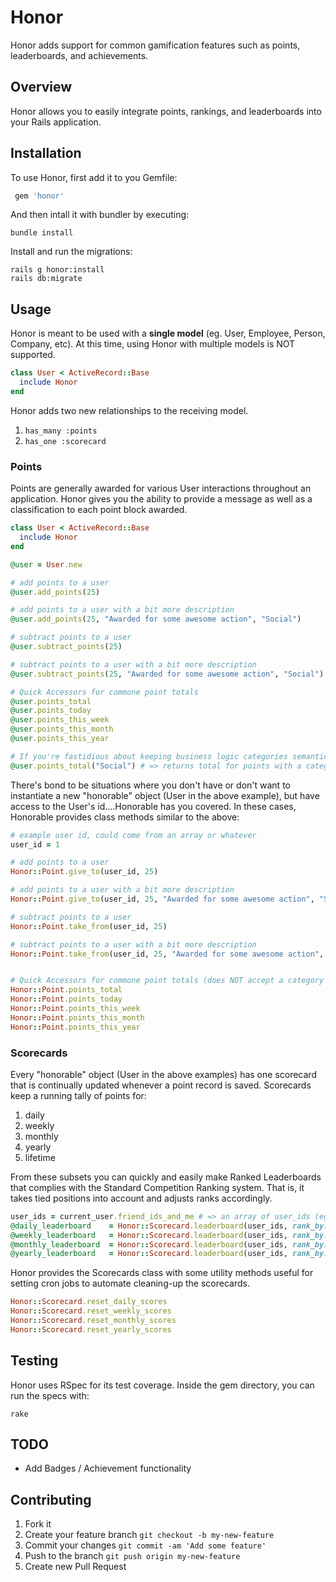 # Honor

Honor adds support for common gamification features such as points, leaderboards, and achievements.

## Overview

Honor allows you to easily integrate points, rankings, and leaderboards into your Rails application.

## Installation

To use Honor, first add it to you Gemfile:

```ruby
 gem 'honor'
```

And then intall it with bundler by executing:

```shell
bundle install
```

Install and run the migrations:

```shell
rails g honor:install
rails db:migrate
```

## Usage

Honor is meant to be used with a **single model** (eg. User, Employee, Person, Company, etc). At this time, using Honor with multiple models is NOT supported.

```ruby
class User < ActiveRecord::Base
  include Honor
end
```

Honor adds two new relationships to the receiving model.

1. `has_many :points`
2. `has_one :scorecard`

### Points

Points are generally awarded for various User interactions throughout an application. Honor gives you the ability to provide a message as well as a classification to each point block awarded.

```ruby
class User < ActiveRecord::Base
  include Honor
end

@user = User.new

# add points to a user
@user.add_points(25)

# add points to a user with a bit more description
@user.add_points(25, "Awarded for some awesome action", "Social")

# subtract points to a user
@user.subtract_points(25)

# subtract points to a user with a bit more description
@user.subtract_points(25, "Awarded for some awesome action", "Social")

# Quick Accessors for commone point totals
@user.points_total
@user.points_today
@user.points_this_week
@user.points_this_month
@user.points_this_year

# If you're fastidious about keeping business logic categories semantic (same case, same spelling, etc), then you can easily total points for a given point category by passing a string representing the category into any of the accessors above:
@user.points_total("Social") # => returns total for points with a category matcing "Social"

```

There's bond to be situations where you don't have or don't want to instantiate a new "honorable" object (User in the above example), but have access to the User's id....Honorable has you covered. In these cases, Honorable provides class methods similar to the above:

```ruby
# example user id, could come from an array or whatever
user_id = 1

# add points to a user
Honor::Point.give_to(user_id, 25)

# add points to a user with a bit more description
Honor::Point.give_to(user_id, 25, "Awarded for some awesome action", "Social")

# subtract points to a user
Honor::Point.take_from(user_id, 25)

# subtract points to a user with a bit more description
Honor::Point.take_from(user_id, 25, "Awarded for some awesome action", "Social")


# Quick Accessors for commone point totals (does NOT accept a category at this time)
Honor::Point.points_total
Honor::Point.points_today
Honor::Point.points_this_week
Honor::Point.points_this_month
Honor::Point.points_this_year

```

### Scorecards

Every "honorable" object (User in the above examples) has one scorecard that is continually updated whenever a point record is saved. Scorecards keep a running tally of points for:

1. daily
2. weekly
3. monthly
4. yearly
5. lifetime

From these subsets you can quickly and easily make Ranked Leaderboards that complies with the Standard Competition Ranking system. That is, it takes tied positions into account and adjusts ranks accordingly.

```ruby
user_ids = current_user.friend_ids_and_me # => an array of user_ids (eg. [1, 5, 2, 23])
@daily_leaderboard    = Honor::Scorecard.leaderboard(user_ids, rank_by: 'daily', sort_direction: 'desc')
@weekly_leaderboard   = Honor::Scorecard.leaderboard(user_ids, rank_by: 'weekly', sort_direction: 'desc')
@monthly_leaderboard  = Honor::Scorecard.leaderboard(user_ids, rank_by: 'monthly', sort_direction: 'desc')
@yearly_leaderboard   = Honor::Scorecard.leaderboard(user_ids, rank_by: 'yearly', sort_direction: 'desc')
```

Honor provides the Scorecards class with some utility methods useful for setting cron jobs to automate cleaning-up the scorecards.

```ruby
Honor::Scorecard.reset_daily_scores
Honor::Scorecard.reset_weekly_scores
Honor::Scorecard.reset_monthly_scores
Honor::Scorecard.reset_yearly_scores
```

## Testing

Honor uses RSpec for its test coverage. Inside the gem directory, you can run the specs with:

```shell
rake
```

## TODO

- Add Badges / Achievement functionality

## Contributing

1. Fork it
2. Create your feature branch `git checkout -b my-new-feature`
3. Commit your changes `git commit -am 'Add some feature'`
4. Push to the branch `git push origin my-new-feature`
5. Create new Pull Request
